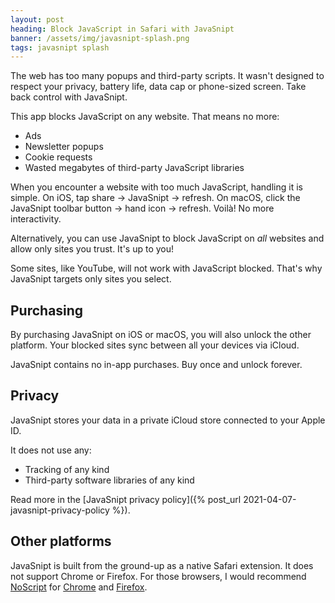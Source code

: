 ```yaml
---
layout: post
heading: Block JavaScript in Safari with JavaSnipt
banner: /assets/img/javasnipt-splash.png
tags: javasnipt splash
---
```


The web has too many popups and third-party scripts. It wasn't designed to respect your privacy, battery life, data cap or phone-sized screen. Take back control with JavaSnipt. 

This app blocks JavaScript on any website. That means no more:

- Ads
- Newsletter popups
- Cookie requests
- Wasted megabytes of third-party JavaScript libraries

When you encounter a website with too much JavaScript, handling it is simple. On iOS, tap share → JavaSnipt → refresh. On macOS, click the JavaSnipt toolbar button → hand icon → refresh. Voilà! No more interactivity. 

Alternatively, you can use JavaSnipt to block JavaScript on *all* websites and allow only sites you trust. It's up to you!

Some sites, like YouTube, will not work with JavaScript blocked. That's why JavaSnipt targets only sites you select. 

## Purchasing

By purchasing JavaSnipt on iOS or macOS, you will also unlock the other platform. Your blocked sites sync between all your devices via iCloud.

JavaSnipt contains no in-app purchases. Buy once and unlock forever.

## Privacy

JavaSnipt stores your data in a private iCloud store connected to your Apple ID. 

It does not use any:

- Tracking of any kind
- Third-party software libraries of any kind

Read more in the [JavaSnipt privacy policy]({% post_url 2021-04-07-javasnipt-privacy-policy %}).

## Other platforms

JavaSnipt is built from the ground-up as a native Safari extension. It does not support Chrome or Firefox. For those browsers, I would recommend [NoScript](https://noscript.net) for [Chrome](https://chrome.google.com/webstore/detail/noscript/doojmbjmlfjjnbmnoijecmcbfeoakpjm) and [Firefox](https://addons.mozilla.org/en-US/firefox/addon/noscript/).